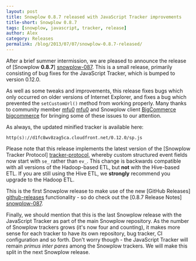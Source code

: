 ```yaml
---
layout: post
title: Snowplow 0.8.7 released with JavaScript Tracker improvements
title-short: Snowplow 0.8.7
tags: [snowplow, javascript, tracker, release]
author: Alex
category: Releases
permalink: /blog/2013/07/07/snowplow-0.8.7-released/
---
```


After a brief summer intermission, we are pleased to announce the release of [Snowplow **0.8.7**] [snowplow-087]. This is a small release, primarily consisting of bug fixes for the JavaScript Tracker, which is bumped to version 0.12.0.

As well as some tweaks and improvements, this release fixes bugs which only occurred on older versions of Internet Explorer, and fixes a bug which prevented the `setCustomUrl()` method from working properly. Many thanks to community member [mfu0] [mfu0] and Snowplow client [BigCommerce] [bigcommerce] for bringing some of these issues to our attention.

As always, the updated minified tracker is available here:

    http(s)://d1fc8wv8zag5ca.cloudfront.net/0.12.0/sp.js

Please note that this release implements the latest version of the [Snowplow Tracker Protocol] [tracker-protocol], whereby custom structured event fields now start with `se_` rather than `ev_`. This change is backwards compatible with all versions of the Hadoop-based ETL, but **not** with the Hive-based ETL. If you are still using the Hive ETL, we **strongly** recommend you upgrade to the Hadoop ETL.

This is the first Snowplow release to make use of the new [GitHub Releases] [github-releases] functionality - so do check out the [0.8.7 Release Notes] [snowplow-087].

Finally, we should mention that this is the last Snowplow release with the JavaScript Tracker as part of the main Snowplow repository. As the number of Snowplow trackers grows (it's now four and counting), it makes more sense for each tracker to have its own repository, bug tracker, CI configuration and so forth. Don't worry though - the JavaScript Tracker will remain _primus inter pares_ among the Snowplow trackers. We will make this split in the next Snowplow release.

[snowplow-087]: https://github.com/snowplow/snowplow/releases/0.8.7
[bigcommerce]: http://www.bigcommerce.com/
[mfu0]: https://github.com/mfu0
[tracker-protocol]: https://github.com/snowplow/snowplow/wiki/snowplow-tracker-protocol
[github-releases]: https://github.com/blog/1547-release-your-software
